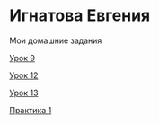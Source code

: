 
# Игнатова Евгения
Мои домашние задания

  [Урок 9](ignatatwin.github.io/lesson_9/css "готовое дз")

  [Урок 12](https://ignatatwin.github.io/lesson_12/ "готовое дз")

  [Урок 13](https://ignatatwin.github.io/perfect_pixel/ "готовое дз")
 
  [Практика 1](https://ignatatwin.github.io/практика/ "готовое дз")
